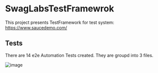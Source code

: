 # SwagLabsTestFramewrok

This project presents TestFramework for test system: https://www.saucedemo.com/

## Tests

There are 14 e2e Automation Tests created. They are groupd into 3 files.

![image](https://github.com/RozannaBoczar/SwagLabsTestFramework/assets/54109278/b6294a1f-e585-471b-839d-4b4b93a74d60)

